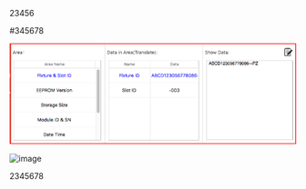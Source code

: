 
23456

#345678

![image](https://raw.githubusercontent.com/hellowangjingfei/pngImage/master/image/002.png)

![image](http://img5.imgtn.bdimg.com/it/u=1402367109,4157195964&fm=26&gp=0.jpg)

2345678